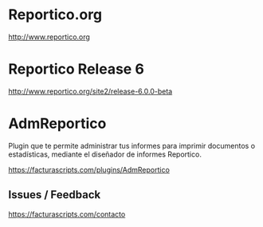 # Reportico.org
http://www.reportico.org

# Reportico Release 6
http://www.reportico.org/site2/release-6.0.0-beta

# AdmReportico
Plugin que te permite administrar tus informes para imprimir documentos o estadísticas, mediante el diseñador de informes Reportico.

https://facturascripts.com/plugins/AdmReportico

## Issues / Feedback
https://facturascripts.com/contacto
